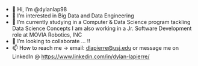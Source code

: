 - 👋 Hi, I’m @dylanlap98
- 👀 I’m interested in Big Data and Data Engineering
- 🌱 I’m currently studying in a Computer & Data Science program tackling Data Science Concepts
     I am also working in a Jr. Software Development role at MOVIA Robotics, INC
- 💞️ I’m looking to collaborate ... !!
- 📫 How to reach me -> email: dlapierre@usj.edu 
     or message me on LinkedIn @ https://www.linkedin.com/in/dylan-lapierre/

<!---
dylanlap98/dylanlap98 is a ✨ special ✨ repository because its `README.md` (this file) appears on your GitHub profile.
You can click the Preview link to take a look at your changes.
--->
